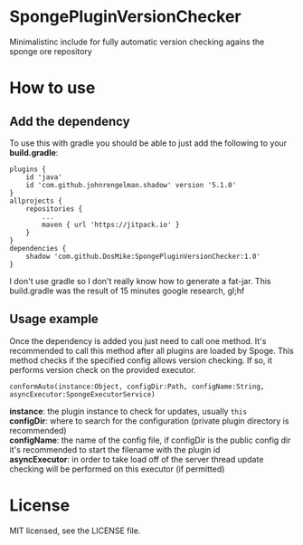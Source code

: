 # SpongePluginVersionChecker
Minimalistinc include for fully automatic version checking agains the sponge ore repository

# How to use

## Add the dependency

To use this with gradle you should be able to just add the following to your **build.gradle**:
```
plugins {
	id 'java'
	id 'com.github.johnrengelman.shadow' version '5.1.0'
}
allprojects {
	repositories {
		...
		maven { url 'https://jitpack.io' }
	}
}
dependencies {
    shadow 'com.github.DosMike:SpongePluginVersionChecker:1.0'
}
```
I don't use gradle so I don't really know how to generate a fat-jar. This build.gradle was the result
of 15 minutes google research, gl;hf

## Usage example

Once the dependency is added you just need to call one method.
It's recommended to call this method after all plugins are loaded by Spoge.
This method checks if the specified config allows version checking. If so, it performs version check on the provided executor.

`conformAuto(instance:Object, configDir:Path, configName:String, asyncExecutor:SpongeExecutorService)`

**instance**: the plugin instance to check for updates, usually `this`   
**configDir**: where to search for the configuration (private plugin directory is recommended)   
**configName**: the name of the config file, if configDir is the public config dir it's recommended to start the filename with the plugin id   
**asyncExecutor**: in order to take load off of the server thread update checking will be performed on this executor (if permitted)   

# License

MIT licensed, see the LICENSE file.